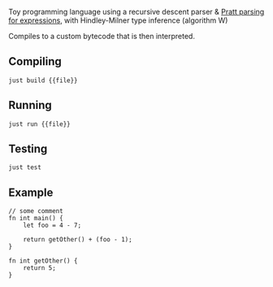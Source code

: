Toy programming language using a recursive descent parser & [Pratt parsing for expressions](https://journal.stuffwithstuff.com/2011/03/19/pratt-parsers-expression-parsing-made-easy/), with Hindley-Milner type inference (algorithm W)

Compiles to a custom bytecode that is then interpreted.

## Compiling
`just build {{file}}`

## Running
`just run {{file}}`

## Testing
`just test`

## Example

```
// some comment
fn int main() {
    let foo = 4 - 7;

    return getOther() + (foo - 1);
}

fn int getOther() {
    return 5;
}
```
